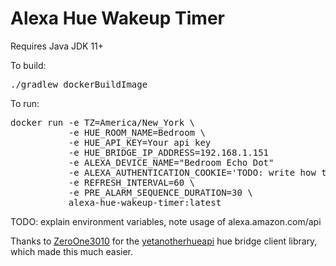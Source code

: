 <h1>Alexa Hue Wakeup Timer</h1>

Requires Java JDK 11+

To build:
<pre>
./gradlew dockerBuildImage 
</pre>

To run:
<pre>
docker run -e TZ=America/New_York \
           -e HUE_ROOM_NAME=Bedroom \
           -e HUE_API_KEY=Your api key
           -e HUE_BRIDGE_IP_ADDRESS=192.168.1.151  
           -e ALEXA_DEVICE_NAME="Bedroom Echo Dot" 
           -e ALEXA_AUTHENTICATION_COOKIE='TODO: write how to get this cookie' 
           -e REFRESH_INTERVAL=60 \
           -e PRE_ALARM_SEQUENCE_DURATION=30 \
           alexa-hue-wakeup-timer:latest
</pre>

TODO: explain environment variables, note usage of alexa.amazon.com/api

Thanks to <a href="https://github.com/ZeroOne3010">ZeroOne3010</a> for the <a href="https://github.com/ZeroOne3010/yetanotherhueapi">yetanotherhueapi</a> hue bridge client library, which made this much easier.